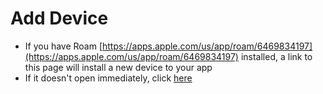 # Add Device

-   If you have Roam [https://apps.apple.com/us/app/roam/6469834197](https://apps.apple.com/us/app/roam/6469834197) installed, a link to this page will install a new device to your app
-   If it doesn't open immediately, click [here](roamforroku://roam.msd3.io/add-device)

<script>
document.addEventListener('DOMContentLoaded', (event) => {
const queryParams = new URLSearchParams(window.location.search);
const anchorElements = document.querySelectorAll('a');
anchorElements.forEach((anchor) => {
if (anchor.textContent === 'here') {
const queryParamsString = queryParams.toString();
anchor.href = `roamforroku://roam.msd3.io/add-device?${queryParamsString}`;
}
});
});
</script>

